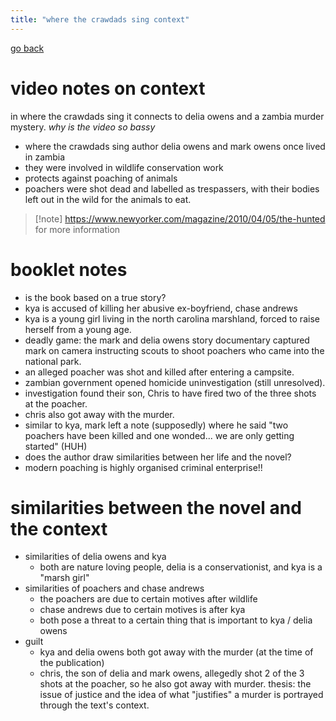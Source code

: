 ```yaml
---
title: "where the crawdads sing context"
---
```

[go back](notes/archive/AE1/subsections/eng.md)

# video notes on context
in where the crawdads sing it connects to delia owens and a zambia murder mystery.
*why is the video so bassy*
- where the crawdads sing author delia owens and mark owens once lived in zambia
- they were involved in wildlife conservation work
- protects against poaching of animals
- poachers were shot dead and labelled as trespassers, with their bodies left out in the wild for the animals to eat.
> [!note] https://www.newyorker.com/magazine/2010/04/05/the-hunted
> for more information

# booklet notes
- is the book based on a true story?
- kya is accused of killing her abusive ex-boyfriend, chase andrews
- kya is a young girl living in the north carolina marshland, forced to raise herself from a young age.
- deadly game: the mark and delia owens story documentary captured mark on camera instructing scouts to shoot poachers who came into the national park.
- an alleged poacher was shot and killed after entering a campsite.
- zambian government opened homicide uninvestigation (still unresolved).
- investigation found their son, Chris to have fired two of the three shots at the poacher.
- chris also got away with the murder.
- similar to kya, mark left a note (supposedly) where he said "two poachers have been killed and one wonded... we are only getting started" (HUH)
- does the author draw similarities between her life and the novel?
- modern poaching is highly organised criminal enterprise!!

# similarities between the novel and the context
- similarities of delia owens and kya
	- both are nature loving people, delia is a conservationist, and kya is a "marsh girl"
- similarities of poachers and chase andrews
	- the poachers are due to certain motives after wildlife
	- chase andrews due to certain motives is after kya
	- both pose a threat to a certain thing that is important to kya / delia owens
- guilt
	- kya and delia owens both got away with the murder (at the time of the publication)
	- chris, the son of delia and mark owens, allegedly shot 2 of the 3 shots at the poacher, so he also got away with murder.
thesis: the issue of justice and the idea of what "justifies" a murder is portrayed through the text's context.